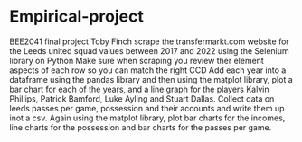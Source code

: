 # Empirical-project
BEE2041 final project Toby Finch
scrape the transfermarkt.com website for the Leeds united squad values between 2017 and 2022 using the Selenium library on Python 
Make sure when scraping you review ther element aspects of each row so you can match the right CCD
Add each year into a dataframe using the pandas library and then using the matplot library, plot a bar chart for each of the years, and a line graph for the players Kalvin Phillips, Patrick Bamford, Luke Ayling and Stuart Dallas. 
Collect data on leeds passes per game, possession and their accounts and write them up inot a csv.
Again using the matplot library, plot bar charts for the incomes, line charts for the possession and bar charts for the passes per game. 
